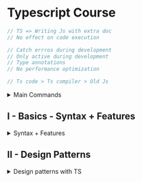 # Typescript Course

```js
// TS => Writing Js with extra doc
// No effect on code execution

// Catch errros during development
// Only active during development
// Type annotations
// No performance optimization

// Ts code > Ts compiler > Old Js
```

<details>
<summary>Main Commands</summary>

```js
// tsc --help

// 1- tsc index.ts => compile index.ts code to a new index.js file
// 2- node index.js => run index.js code

// ts-node => compile ts code and run = (step 1 & 2)
```

</details>

## I - Basics - Syntax + Features

<details>
<summary>Syntax + Features</summary>

```js
// Syntax + Features :
// => what is an interface ?
// => syntax for defining interface
```

<details>
<summary>Types</summary>

```js
// Types in Ts
// Primitives types : string, number, boolean, null, undefined, void, symbol
// Object types : functions, classes, arrays, objects

// Used by Ts compilers to analize our code for errors
// Help others engineers to understand our code
```

```js
// Type of a value => shortcut, easy way to refers to the differents methods and properties that value has
//
```

</details>

<details>
<summary>Type Annotations + Type inference</summary>

```js
// When to use annotations

// 1) Function that returns 'any' type
// => JSON.parse(something) => any

// 2) Variable non initialized
// let isSomeoneHere; // any
// let isSomeoneHere: boolean; // ok
// let isSomeoneHere = false // better
// if(foundPerson) {
//     isSomeoneHere = true;
// }

// 3)Variable whote type cannot be inferred correctly
// let numbers = [-10, -1, -2]
// let numberAboveZero: boolean | numbers= false;
// const num = numbers.find((num) => num >= 0);
// if (num) {
//     numberAboveZero = num;
// }
```

</details>

</details>

## II - Design Patterns

<details>
<summary>Design patterns with TS</summary>

```js
// Design patterns with Ts:
// => how to use interface to write reusable code
```

</details>
